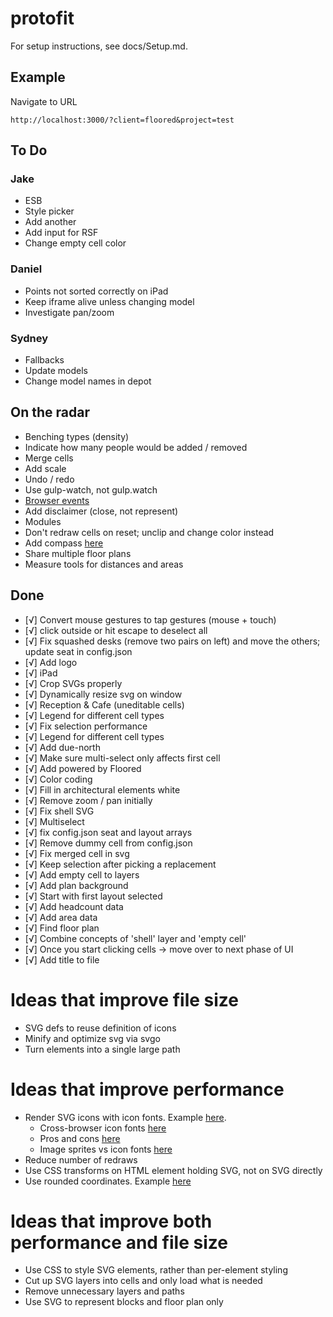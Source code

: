 # protofit

For setup instructions, see docs/Setup.md.

## Example
Navigate to URL
```
http://localhost:3000/?client=floored&project=test
```

## To Do
### Jake
- ESB
- Style picker
- Add another
- Add input for RSF
- Change empty cell color

### Daniel
- Points not sorted correctly on iPad
- Keep iframe alive unless changing model
- Investigate pan/zoom

### Sydney
- Fallbacks
- Update models
- Change model names in depot

## On the radar
- Benching types (density)
- Indicate how many people would be added / removed
- Merge cells
- Add scale
- Undo / redo
- Use gulp-watch, not gulp.watch
- [Browser events](https://github.com/mudcube/Event.js)
- Add disclaimer (close, not represent)
- Modules
- Don't redraw cells on reset; unclip and change color instead
- Add compass [here](http://ai.github.io/compass.js/)
- Share multiple floor plans
- Measure tools for distances and areas

## Done
- [√] Convert mouse gestures to tap gestures (mouse + touch)
- [√] click outside or hit escape to deselect all
- [√] Fix squashed desks (remove two pairs on left) and move the others; update seat in config.json
- [√] Add logo
- [√] iPad
- [√] Crop SVGs properly
- [√] Dynamically resize svg on window
- [√] Reception & Cafe (uneditable cells)
- [√] Legend for different cell types
- [√] Fix selection performance
- [√] Legend for different cell types
- [√] Add due-north
- [√] Make sure multi-select only affects first cell
- [√] Add powered by Floored
- [√] Color coding
- [√] Fill in architectural elements white
- [√] Remove zoom / pan initially
- [√] Fix shell SVG
- [√] Multiselect
- [√] fix config.json seat and layout arrays
- [√] Remove dummy cell from config.json
- [√] Fix merged cell in svg
- [√] Keep selection after picking a replacement
- [√] Add empty cell to layers
- [√] Add plan background
- [√] Start with first layout selected
- [√] Add headcount data
- [√] Add area data
- [√] Find floor plan
- [√] Combine concepts of 'shell' layer and 'empty cell'
- [√] Once you start clicking cells -> move over to next phase of UI
- [√] Add title to file

# Ideas that improve file size
- SVG defs to reuse definition of icons
- Minify and optimize svg via svgo
- Turn elements into a single large path

# Ideas that improve performance
- Render SVG icons with icon fonts. Example [here](http://frozeman.de/blog/2013/08/why-is-svg-so-slow/).
  - Cross-browser icon fonts [here](http://www.filamentgroup.com/lab/bulletproof_icon_fonts.html)
  - Pros and cons [here](http://cubicleninjas.com/icon-fonts-explained-benefits-pitfalls/)
  - Image sprites vs icon fonts [here](http://www.jontetzlaff.com/blog/2013/04/29/image-sprites-vs-web-icon-fonts/)
- Reduce number of redraws
- Use CSS transforms on HTML element holding SVG, not on SVG directly
- Use rounded coordinates. Example [here](https://www.mapbox.com/osmdev/2012/11/20/getting-serious-about-svg/)

# Ideas that improve both performance and file size
- Use CSS to style SVG elements, rather than per-element styling
- Cut up SVG layers into cells and only load what is needed
- Remove unnecessary layers and paths
- Use SVG to represent blocks and floor plan only
